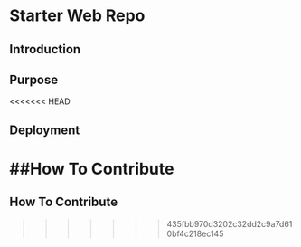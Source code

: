 # Starter Web Repo

## Introduction

## Purpose

<<<<<<< HEAD
## Deployment

##How To Contribute
=======
## How To Contribute
>>>>>>> 435fbb970d3202c32dd2c9a7d610bf4c218ec145
